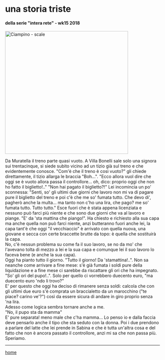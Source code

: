 # una storia triste  

#### della serie "intera rete" - wk15 2018
<img src="https://drive.google.com/uc?id=14xA5SLYAiGlvwPYeS7jF6JZzt3p1ZCp6" alt="Ciampino - scale" width="400">   
  
<!--- interarete007.png -->    

Da Muratella il treno parte quasi vuoto. A Villa Bonelli sale solo una signora sui trentacinque, si siede subito vicino ad un tizio già sul treno e che evidentemente conosce. 
"Com'è che il treno è così vuoto?" gli chiede direttamente, il tizio allarga le braccia "Boh...".
"Ecco allora vuol dire che oggi se è vuoto allora passa il controllore...  oh, dico: proprio oggi che non ho fatto il biglietto!.."
"Non hai pagato il biglietto?!"
Lei incomincia un po' sconnessa: "Senti, so' gli ultimi due giorni che lavoro non mi va di pagare pure il biglietto del treno e poi c'è che me so' fumata tutto. Che devo di', pagherò anche la multa... ma tanto non c'ho una lira, che pago? me so' fumata tutto. Tutto tutto."
Esce fuori che è stata appena licenziata e nessuno può farci più niente e che sono due giorni che va al lavoro e piange. "E' da 'sta mattina che piango!". Ha chiesto e richiesto alla sua capa ma anche quella non può farci niente, anzi butteranno fuori anche lei, la capa tant'è che oggi "il vecchiaccio" è arrivato con quella nuova, una giovane e secca con certe braccette brutte da topo: è quella che sostituirà la capa.   
No, c'è nessun problema su come fa il suo lavoro, se no da mo' che l'avevano tolta di mezzo a lei e la sua capa e comunque lei il suo lavoro lo faceva bene (e anche la sua capa).   
Oggi ha pianto tutto il giorno. "Tutto il giorno! Da 'stamattina!..". Non sa neanche come arrivare a fine mese: s'è già fumata i soldi pure della liquidazione e a fine mese ci sarebbe da riscattare gli ori che ha impegnato. "So' gli ori del pupo!..". Solo per quello ci vorrebbero duecento euro, "ma duecento euro 'ndo li trovo?"  
E' per questo che oggi ha deciso di rimanere senza soldi: calcola che con gli ultimi due euro s'è comprata un braccialetto da un marocchino ("te piace? carino ve'?") così da essere sicura di andare in giro proprio senza 'na lira.  
Adesso come logica sembra tornare anche a me.   
"No, il pupo sta da mamma"  
E' pure separata! meno male che c'ha mamma...   Lo penso io e dalla faccia deve pensarlo anche il tipo che sta seduto con la donna. Poi i due prendono a parlare del latte che lei prende in Sabina e che è tutta un'altra cosa e del fatto che non è ancora passato il controllore, anzi mi sa che non passa più.   
Speriamo.  

---  
[home](/interarete.md) 